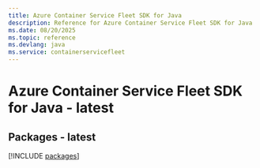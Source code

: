 ```yaml
---
title: Azure Container Service Fleet SDK for Java
description: Reference for Azure Container Service Fleet SDK for Java
ms.date: 08/20/2025
ms.topic: reference
ms.devlang: java
ms.service: containerservicefleet
---
```

# Azure Container Service Fleet SDK for Java - latest
## Packages - latest
[!INCLUDE [packages](container-service-fleet-index.md)]